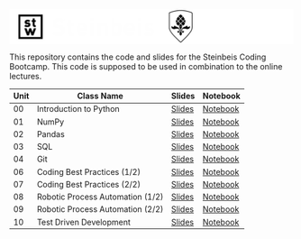 <div style="display: flex; justify-content: center; align-items: center;">
    <img src="./images/header.png" width="600" alt="">
</div>

This repository contains the code and slides for the Steinbeis Coding Bootcamp. This code is supposed to be used in combination to the online lectures.

| Unit | Class Name                       | Slides     | Notebook     |
| ---- | -------------------------------- | ---------- | ------------ |
| 00   | Introduction to Python           | [Slides]() | [Notebook]() |
| 01   | NumPy                            | [Slides]() | [Notebook]() |
| 02   | Pandas                           | [Slides]() | [Notebook]() |
| 03   | SQL                              | [Slides]() | [Notebook]() |
| 04   | Git                              | [Slides]() | [Notebook]() |
| 06   | Coding Best Practices (1/2)      | [Slides]() | [Notebook]() |
| 07   | Coding Best Practices (2/2)      | [Slides]() | [Notebook]() |
| 08   | Robotic Process Automation (1/2) | [Slides]() | [Notebook]() |
| 09   | Robotic Process Automation (2/2) | [Slides]() | [Notebook]() |
| 10   | Test Driven Development          | [Slides]() | [Notebook]() |


